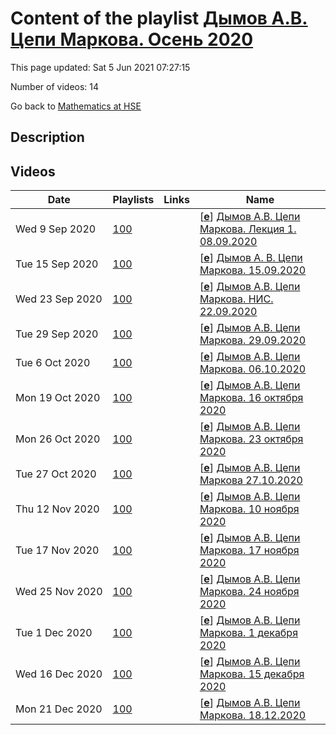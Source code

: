 # Content of the playlist [Дымов А.В. Цепи Маркова. Осень 2020](https://youtube.com/playlist?list=PLq3E5oubNNoC19uhrJYMt8_yVrULmzKwe)

This page updated: Sat 5 Jun 2021 07:27:15

Number of videos: 14

Go back to [Mathematics at HSE](./README.md)

## Description



## Videos

|Date|Playlists|Links|Name|
|---|---|---|---|
| Wed&nbsp;9&nbsp;Sep&nbsp;2020 | [100](./playlists/100.md "Дымов А.В. Цепи Маркова. Осень 2020") |  | [[**e**](https://studio.youtube.com/video/hqZW54C3XDA/edit)] [Дымов А.В. Цепи Маркова. Лекция 1. 08.09.2020](https://youtube.com/watch?v=hqZW54C3XDA&list=PLq3E5oubNNoC19uhrJYMt8_yVrULmzKwe "Дымов Андрей Викторович. Markov Chains (Факультет математики; 1, 2 модуль), курс по выбору") |
| Tue&nbsp;15&nbsp;Sep&nbsp;2020 | [100](./playlists/100.md "Дымов А.В. Цепи Маркова. Осень 2020") |  | [[**e**](https://studio.youtube.com/video/m36pEfguP6k/edit)] [Дымов А. В. Цепи Маркова. 15.09.2020](https://youtube.com/watch?v=m36pEfguP6k&list=PLq3E5oubNNoC19uhrJYMt8_yVrULmzKwe "Цепи Маркова Дисциплина общефакультетского пула Факультет математики Когда читается: 1, 2 модуль Дымов Андрей Викторович") |
| Wed&nbsp;23&nbsp;Sep&nbsp;2020 | [100](./playlists/100.md "Дымов А.В. Цепи Маркова. Осень 2020") |  | [[**e**](https://studio.youtube.com/video/6rkrog4-aHA/edit)] [Дымов А.В. Цепи Маркова. НИС. 22.09.2020](https://youtube.com/watch?v=6rkrog4-aHA&list=PLq3E5oubNNoC19uhrJYMt8_yVrULmzKwe "") |
| Tue&nbsp;29&nbsp;Sep&nbsp;2020 | [100](./playlists/100.md "Дымов А.В. Цепи Маркова. Осень 2020") |  | [[**e**](https://studio.youtube.com/video/GjgjVDkcYpE/edit)] [Дымов А.В. Цепи Маркова. 29.09.2020](https://youtube.com/watch?v=GjgjVDkcYpE&list=PLq3E5oubNNoC19uhrJYMt8_yVrULmzKwe "") |
| Tue&nbsp;6&nbsp;Oct&nbsp;2020 | [100](./playlists/100.md "Дымов А.В. Цепи Маркова. Осень 2020") |  | [[**e**](https://studio.youtube.com/video/_eXDQrsCRGQ/edit)] [Дымов А.В. Цепи Маркова. 06.10.2020](https://youtube.com/watch?v=_eXDQrsCRGQ&list=PLq3E5oubNNoC19uhrJYMt8_yVrULmzKwe "") |
| Mon&nbsp;19&nbsp;Oct&nbsp;2020 | [100](./playlists/100.md "Дымов А.В. Цепи Маркова. Осень 2020") |  | [[**e**](https://studio.youtube.com/video/c6iD_c3TePo/edit)] [Дымов А.В. Цепи Маркова.  16 октября 2020](https://youtube.com/watch?v=c6iD_c3TePo&list=PLq3E5oubNNoC19uhrJYMt8_yVrULmzKwe "") |
| Mon&nbsp;26&nbsp;Oct&nbsp;2020 | [100](./playlists/100.md "Дымов А.В. Цепи Маркова. Осень 2020") |  | [[**e**](https://studio.youtube.com/video/6IOLh7_DbAg/edit)] [Дымов А.В. Цепи Маркова. 23 октября 2020](https://youtube.com/watch?v=6IOLh7_DbAg&list=PLq3E5oubNNoC19uhrJYMt8_yVrULmzKwe "Лекция 23 октября") |
| Tue&nbsp;27&nbsp;Oct&nbsp;2020 | [100](./playlists/100.md "Дымов А.В. Цепи Маркова. Осень 2020") |  | [[**e**](https://studio.youtube.com/video/ekY2q0Yfkww/edit)] [Дымов А.В.  Цепи Маркова 27.10.2020](https://youtube.com/watch?v=ekY2q0Yfkww&list=PLq3E5oubNNoC19uhrJYMt8_yVrULmzKwe "2020 Цепи Маркова Дисциплина общефакультетского пула Факультет математики 2 модуль Преподаватель: Дымов Андрей Викторович") |
| Thu&nbsp;12&nbsp;Nov&nbsp;2020 | [100](./playlists/100.md "Дымов А.В. Цепи Маркова. Осень 2020") |  | [[**e**](https://studio.youtube.com/video/pEuFZD78rKs/edit)] [Дымов А.В. Цепи Маркова. 10 ноября 2020](https://youtube.com/watch?v=pEuFZD78rKs&list=PLq3E5oubNNoC19uhrJYMt8_yVrULmzKwe "Лекция") |
| Tue&nbsp;17&nbsp;Nov&nbsp;2020 | [100](./playlists/100.md "Дымов А.В. Цепи Маркова. Осень 2020") |  | [[**e**](https://studio.youtube.com/video/FaLVnAa_wMk/edit)] [Дымов А.В. Цепи Маркова. 17 ноября 2020](https://youtube.com/watch?v=FaLVnAa_wMk&list=PLq3E5oubNNoC19uhrJYMt8_yVrULmzKwe "") |
| Wed&nbsp;25&nbsp;Nov&nbsp;2020 | [100](./playlists/100.md "Дымов А.В. Цепи Маркова. Осень 2020") |  | [[**e**](https://studio.youtube.com/video/vhjDfWVgt2s/edit)] [Дымов А.В. Цепи Маркова. 24 ноября 2020](https://youtube.com/watch?v=vhjDfWVgt2s&list=PLq3E5oubNNoC19uhrJYMt8_yVrULmzKwe "") |
| Tue&nbsp;1&nbsp;Dec&nbsp;2020 | [100](./playlists/100.md "Дымов А.В. Цепи Маркова. Осень 2020") |  | [[**e**](https://studio.youtube.com/video/xmYhLvw4-O8/edit)] [Дымов А.В. Цепи Маркова. 1 декабря 2020](https://youtube.com/watch?v=xmYhLvw4-O8&list=PLq3E5oubNNoC19uhrJYMt8_yVrULmzKwe "") |
| Wed&nbsp;16&nbsp;Dec&nbsp;2020 | [100](./playlists/100.md "Дымов А.В. Цепи Маркова. Осень 2020") |  | [[**e**](https://studio.youtube.com/video/-kHr3wdqrwY/edit)] [Дымов А.В. Цепи Маркова. 15 декабря 2020](https://youtube.com/watch?v=-kHr3wdqrwY&list=PLq3E5oubNNoC19uhrJYMt8_yVrULmzKwe "") |
| Mon&nbsp;21&nbsp;Dec&nbsp;2020 | [100](./playlists/100.md "Дымов А.В. Цепи Маркова. Осень 2020") |  | [[**e**](https://studio.youtube.com/video/zlMJaRWcGGM/edit)] [Дымов А.В. Цепи Маркова. 18.12.2020](https://youtube.com/watch?v=zlMJaRWcGGM&list=PLq3E5oubNNoC19uhrJYMt8_yVrULmzKwe "") |
